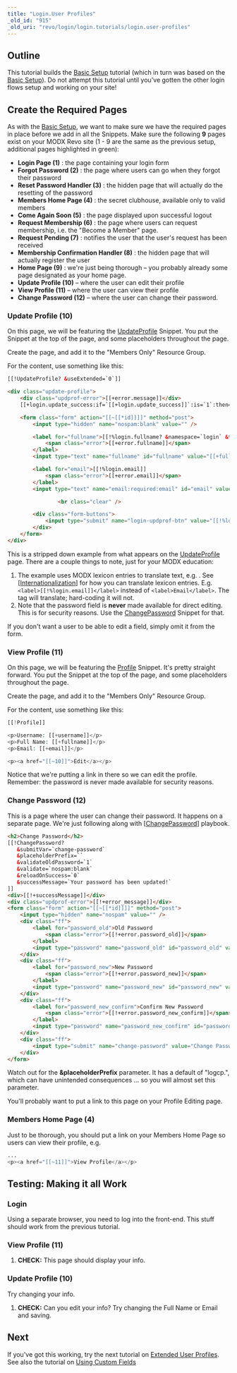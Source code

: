 ```yaml
---
title: "Login.User Profiles"
_old_id: "915"
_old_uri: "revo/login/login.tutorials/login.user-profiles"
---
```


## Outline

This tutorial builds the [Basic Setup](extras/login/login.tutorials/login.request-membership "Login.Request Membership") tutorial (which in turn was based on the [Basic Setup](extras/login/login.tutorials/login.basic-setup "Login.Basic Setup")). Do not attempt this tutorial until you've gotten the other login flows setup and working on your site!

## Create the Required Pages

As with the [Basic Setup](extras/login/login.tutorials/login.basic-setup "Login.Basic Setup"), we want to make sure we have the required pages in place before we add in all the Snippets. Make sure the following **9** pages exist on your MODX Revo site (1 - 9 are the same as the previous setup, additional pages highlighted in green):

- **Login Page (1)** : the page containing your login form
- **Forgot Password (2)** : the page where users can go when they forgot their password
- **Reset Password Handler (3)** : the hidden page that will actually do the resetting of the password
- **Members Home Page (4)** : the secret clubhouse, available only to valid members
- **Come Again Soon (5)** : the page displayed upon successful logout
- **Request Membership (6)** : the page where users can request membership, i.e. the "Become a Member" page.
- **Request Pending (7)** : notifies the user that the user's request has been received
- **Membership Confirmation Handler (8)** : the hidden page that will actually register the user
- **Home Page (9)** : we're just being thorough – you probably already some page designated as your home page.
- **Update Profile (10)** – where the user can edit their profile
- **View Profile (11)** – where the user can view their profile
- **Change Password (12)** – where the user can change their password.

### Update Profile (10)

On this page, we will be featuring the [UpdateProfile](extras/login/login.updateprofile "Login.UpdateProfile") Snippet. You put the Snippet at the top of the page, and some placeholders throughout the page.

Create the page, and add it to the "Members Only" Resource Group.

For the content, use something like this:

``` html
[[!UpdateProfile? &useExtended=`0`]]

<div class="update-profile">
    <div class="updprof-error">[[+error.message]]</div>
    [[+login.update_success:if=`[[+login.update_success]]`:is=`1`:then=`[[%login.profile_updated? &namespace=`login` &topic=`updateprofile`]]`]]

    <form class="form" action="[[~[[*id]]]]" method="post">
        <input type="hidden" name="nospam:blank" value="" />

        <label for="fullname">[[!%login.fullname? &namespace=`login` &topic=`updateprofile`]]
            <span class="error">[[+error.fullname]]</span>
        </label>
        <input type="text" name="fullname" id="fullname" value="[[+fullname]]" />

        <label for="email">[[!%login.email]]
            <span class="error">[[+error.email]]</span>
        </label>
        <input type="text" name="email:required:email" id="email" value="[[+email]]" />

                <br class="clear" />

        <div class="form-buttons">
            <input type="submit" name="login-updprof-btn" value="[[!%login.update_profile]]" />
        </div>
    </form>
</div>
```

This is a stripped down example from what appears on the [UpdateProfile](extras/login/login.updateprofile "Login.UpdateProfile") page. There are a couple things to note, just for your MODX education:

1. The example uses MODX lexicon entries to translate text, e.g. . See \[[Internationalization](developing-in-modx/advanced-development/internationalization "Internationalization")\] for how you can translate lexicon entries. E.g. `<label>[[!%login.email]]</label>` instead of `<label>Email</label>`. The tag will translate; hard-coding it will not.
2. Note that the password field is **never** made available for direct editing. This is for security reasons. Use the [ChangePassword](extras/login/login.changepassword "Login.ChangePassword") Snippet for that.

If you don't want a user to be able to edit a field, simply omit it from the form.

### View Profile (11)

On this page, we will be featuring the [Profile](extras/login/login.profile "Login.Profile") Snippet. It's pretty straight forward. You put the Snippet at the top of the page, and some placeholders throughout the page.

Create the page, and add it to the "Members Only" Resource Group.

For the content, use something like this:

 ``` php
[[!Profile]]

<p>Username: [[+username]]</p>
<p>Full Name: [[+fullname]]</p>
<p>Email: [[+email]]</p>

<p><a href="[[~10]]">Edit</a></p>
```

Notice that we're putting a link in there so we can edit the profile. Remember: the password is never made available for security reasons.

### Change Password (12)

This is a page where the user can change their password. It happens on a separate page. We're just following along with \[[ChangePassword](extras/login/login.changepassword "Login.ChangePassword")\] playbook.

``` html
<h2>Change Password</h2>
[[!ChangePassword?
   &submitVar=`change-password`
   &placeholderPrefix=``
   &validateOldPassword=`1`
   &validate=`nospam:blank`
   &reloadOnSuccess=`0`
   &successMessage=`Your password has been updated!`
]]
<div>[[!+successMessage]]</div>
<div class="updprof-error">[[!+error_message]]</div>
<form class="form" action="[[~[[*id]]]]" method="post">
    <input type="hidden" name="nospam" value="" />
    <div class="ff">
        <label for="password_old">Old Password
            <span class="error">[[!+error.password_old]]</span>
        </label>
        <input type="password" name="password_old" id="password_old" value="[[+password_old]]" />
    </div>
    <div class="ff">
        <label for="password_new">New Password
            <span class="error">[[!+error.password_new]]</span>
        </label>
        <input type="password" name="password_new" id="password_new" value="[[+password_new]]" />
    </div>
    <div class="ff">
        <label for="password_new_confirm">Confirm New Password
            <span class="error">[[!+error.password_new_confirm]]</span>
        </label>
        <input type="password" name="password_new_confirm" id="password_new_confirm" value="[[+password_new_confirm]]" />
    </div>
    <div class="ff">
        <input type="submit" name="change-password" value="Change Password" />
    </div>
</form>
```

Watch out for the **&placeholderPrefix** parameter. It has a default of "logcp.", which can have unintended consequences ... so you will almost set this parameter.

You'll probably want to put a link to this page on your Profile Editing page.

### Members Home Page (4)

Just to be thorough, you should put a link on your Members Home Page so users can view their profile, e.g.

 ``` php
...
<p><a href="[[~11]]">View Profile</a></p>
```

## Testing: Making it all Work

### Login

Using a separate browser, you need to log into the front-end. This stuff should work from the previous tutorial.

### View Profile (11)

1. **CHECK:** This page should display your info.

### Update Profile (10)

Try changing your info.

1. **CHECK:** Can you edit your info? Try changing the Full Name or Email and saving.

## Next

If you've got this working, try the next tutorial on [Extended User Profiles](extras/login/login.tutorials/login.extended-user-profiles "Login.Extended User Profiles"). See also the tutorial on [Using Custom Fields](extras/login/login.tutorials/login.using-custom-fields "Login.Using Custom Fields")
